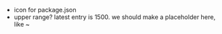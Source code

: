 - icon for package.json
- upper range? latest entry is 1500. we should make a placeholder here, like ~
